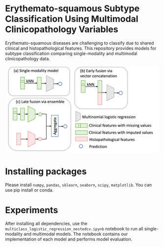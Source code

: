 # Erythemato-squamous Subtype Classification Using Multimodal Clinicopathology Variables 

Erythemato-squamous diseases are challenging to classify due to shared clinical and histopathological features. This repository provides models for subtype classification comparing single-modality and multimodal clinicopathology data.

![Overview](readme_assets/overview.png)

# Installing packages 
Please install `numpy`, `pandas`, `sklearn`, `seaborn`, `scipy`, `matplotlib`. You can use pip install or conda.

# Experiments 
After installing all dependencies, use the `multiclass_logistic_regression_nestedcv.ipynb` notebook to run all single-modality and multimodal models. The notebook contains our implementation of each model and performs model evaluation. 
